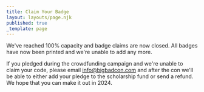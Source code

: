 ```yaml
---
title: Claim Your Badge
layout: layouts/page.njk
published: true
_template: page
---
```


We've reached 100% capacity and badge claims are now closed. All badges have now been printed and we're unable to add any more.

If you pledged during the crowdfunding campaign and we're unable to claim your code, please email info@bigbadcon.com and after the con we'll be able to either add your pledge to the scholarship fund or send a refund. We hope that you can make it out in 2024.

<!--Badge codes are available from Backerkit in your [digital downloads](https://big-bad-con-2023.backerkit.com/backer/digital_rewards).-->
